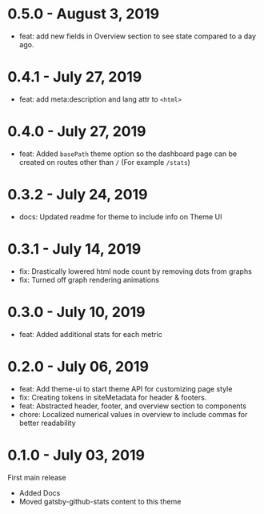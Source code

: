 # 0.5.0 - August 3, 2019

- feat: add new fields in Overview section to see state compared to a day ago.

# 0.4.1 - July 27, 2019

- feat: add meta:description and lang attr to `<html>`

# 0.4.0 - July 27, 2019

- feat: Added `basePath` theme option so the dashboard page can be created on routes other than `/` (For example `/stats`)

# 0.3.2 - July 24, 2019

- docs: Updated readme for theme to include info on Theme UI

# 0.3.1 - July 14, 2019

- fix: Drastically lowered html node count by removing dots from graphs
- fix: Turned off graph rendering animations

# 0.3.0 - July 10, 2019

- feat: Added additional stats for each metric

# 0.2.0 - July 06, 2019

- feat: Add theme-ui to start theme API for customizing page style
- fix: Creating tokens in siteMetadata for header & footers.
- feat: Abstracted header, footer, and overview section to components
- chore: Localized numerical values in overview to include commas for better readability

# 0.1.0 - July 03, 2019

First main release

- Added Docs
- Moved gatsby-github-stats content to this theme
